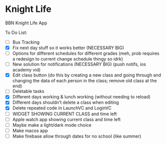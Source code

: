 # Knight Life
BBN Knight Life App

To Do List:
- [ ] Bus Tracking
- [x] Fix next day stuff so it works better (NECESSARY BIG)
- [ ] Options for different schedules for different grades (meh, prob requires a redesign to current change schedule thingy so idrk)
- [ ] New solution for notifications (NECESSARY BIG) (push notifs, ios academy vid)
- [x] Edit class button (do this by creating a new class and going through and changing the data of each person in the class; remove old class at the end)
- [ ] Deletable tasks
- [x] Different days working & lunch working (without needing to reload)
- [x] Different days shouldn’t delete a class when editing
- [x] Delete repeated code in LaunchVC and LoginVC
- [ ] WIDGET SHOWING CURRENT CLASS and time left
- [ ] Apple watch app showing current class and time left
- [ ] Maybe make a light/dark mode choice
- [ ] Make macos app
- [ ] Make firebase allow through dates for no school (like summer)
